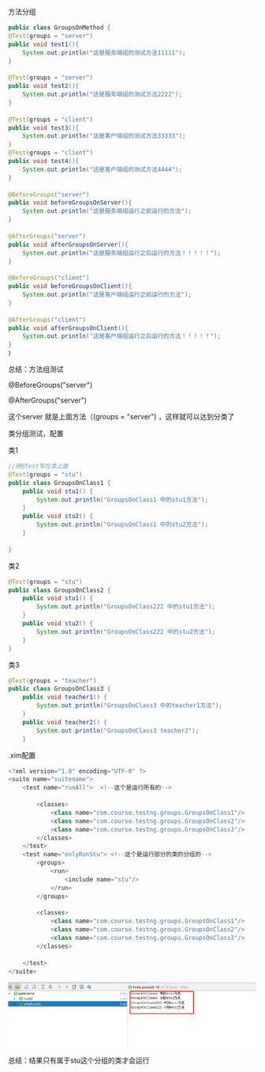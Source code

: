

方法分组

```java
public class GroupsOnMethod {
@Test(groups = "server")
public void test1(){
    System.out.println("这是服务端组的测试方法11111");
}

@Test(groups = "server")
public void test2(){
    System.out.println("这是服务端组的测试方法2222");
}

@Test(groups = "client")
public void test3(){
    System.out.println("这是客户端组的测试方法33333");
}
@Test(groups = "client")
public void test4(){
    System.out.println("这是客户端组的测试方法4444");
}

@BeforeGroups("server")
public void beforeGroupsOnServer(){
    System.out.println("这是服务端组运行之前运行的方法");
}

@AfterGroups("server")
public void afterGroupsOnServer(){
    System.out.println("这是服务端组运行之后运行的方法！！！！！");
}

@BeforeGroups("client")
public void beforeGroupsOnClient(){
    System.out.println("这是客户端组运行之前运行的方法");
}

@AfterGroups("client")
public void afterGroupsOnClient(){
    System.out.println("这是客户端组运行之后运行的方法！！！！！");
}
｝
```

总结：方法组测试

@BeforeGroups("server")

@AfterGroups("server")

这个server 就是上面方法（(groups = "server") ，这样就可以达到分类了





类分组测试，配置



类1

```java
//把@Test写在类上面
@Test(groups = "stu")
public class GroupsOnClass1 {
    public void stu1() {
        System.out.println("GroupsOnClass1 中的stu1方法");
    }
    public void stu2() {
        System.out.println("GroupsOnClass1 中的stu2方法");
    }

}
```

类2

```java
@Test(groups = "stu")
public class GroupsOnClass2 {
    public void stu1() {
        System.out.println("GroupsOnClass222 中的stu1方法");
    }
    public void stu2() {
        System.out.println("GroupsOnClass222 中的stu2方法");
    }
}
```

类3

```java
@Test(groups = "teacher")
public class GroupsOnClass3 {
    public void teacher1() {
        System.out.println("GroupsOnClass3 中的teacher1方法");
    }
    public void teacher2() {
        System.out.println("GroupsOnClass3 teacher2");
    }
```





.xim配置

```javascript
<?xml version="1.0" encoding="UTF-8" ?>
<suite name="suitename">
    <test name="runAll">  <!--这个是运行所有的-->
  
        <classes>
            <class name="com.course.testng.groups.GroupsOnClass1"/>
            <class name="com.course.testng.groups.GroupsOnClass2"/>
            <class name="com.course.testng.groups.GroupsOnClass3"/>
        </classes>
    </test>
    <test name="onlyRunStu"> <!--这个是运行部分的类的分组的-->
        <groups>
            <run>
                <include name="stu"/>
            </run>
        </groups>

        <classes>
            <class name="com.course.testng.groups.GroupsOnClass1"/>
            <class name="com.course.testng.groups.GroupsOnClass2"/>
            <class name="com.course.testng.groups.GroupsOnClass3"/>
        </classes>

    </test>
</suite>
```

![image-20200414161330306](testng_组测试学习.assets/image-20200414161330306.png)

总结：结果只有属于stu这个分组的类才会运行

   <groups>
            <run>
                <include name="stu"/>
            </run>
        </groups>



